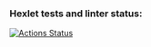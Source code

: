 ### Hexlet tests and linter status:
[![Actions Status](https://github.com/jxssx/backend-project-6/workflows/hexlet-check/badge.svg)](https://github.com/jxssx/backend-project-6/actions)